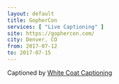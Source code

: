 ```yaml
---
layout: default
title: GopherCon
services: [ "Live Captioning" ]
site: https://gophercon.com/
city: Denver, CO
from: 2017-07-12
to: 2017-07-15
---
```


Captioned by [White Coat Captioning](http://www.whitecoatcaptioning.com/)